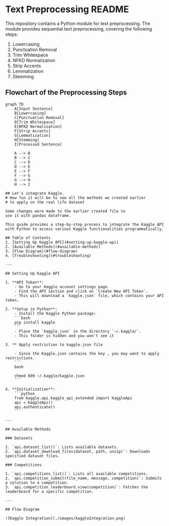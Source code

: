 # Text Preprocessing README

This repository contains a Python module for text preprocessing. The module provides sequential text preprocessing, covering the following steps:

1. Lowercasing
2. Punctuation Removal
3. Trim Whitespace
4. NFKD Normalization
5. Strip Accents
6. Lemmatization
7. Stemming

## Flowchart of the Preprocessing Steps

```mermaid
graph TD
    A[Input Sentence]
    B[Lowercasing]
    C[Punctuation Removal]
    D[Trim Whitespace]
    E[NFKD Normalization]
    F[Strip Accents]
    G[Lemmatization]
    H[Stemming]
    I[Processed Sentence]

    A --> B
    B --> C
    C --> D
    D --> E
    E --> F
    F --> G
    G --> H
    H --> I

## Let's integrate Kaggle. 
# How fun it will be to see all the methods we created earlier 
# to apply on the real life dataset

Some changes were made to the earlier created file to 
use it with pandas dataframe.

This guide provides a step-by-step process to integrate the Kaggle API with Python to access various Kaggle functionalities programmatically.

## Table of Contents
1. [Setting Up Kaggle API](#setting-up-kaggle-api)
2. [Available Methods](#available-methods)
3. [Flow Diagram](#flow-diagram)
4. [Troubleshooting](#troubleshooting)

---

## Setting Up Kaggle API

1. **API Token**:
    - Go to your Kaggle account settings page.
    - Find the API section and click on `Create New API Token`.
    - This will download a `kaggle.json` file, which contains your API token.
    
2. **Setup in Python**:
    - Install the Kaggle Python package: 
    ```bash
    pip install kaggle
    ```
    - Place the `kaggle.json` in the directory `~/.kaggle/`.
    - This folder is hidden and you won't see it

3. ** Apply restriction to kaggle.json file

    - Since the Kaggle.json contains the key , you may want to apply restrictions.
    ```
    bash

    chmod 600 ~/.kaggle/kaggle.json
    ```
    
4. **Initialization**:
    ```python
    from kaggle.api.kaggle_api_extended import KaggleApi
    api = KaggleApi()
    api.authenticate()
    ```

---

## Available Methods

### Datasets

1. `api.dataset_list()`: Lists available datasets.
2. `api.dataset_download_files(dataset, path, unzip)`: Downloads specified dataset files.

### Competitions

1. `api.competitions_list()`: Lists all available competitions.
2. `api.competition_submit(file_name, message, competition)`: Submits a solution to a competition.
3. `api.competition_leaderboard_view(competition)`: Fetches the leaderboard for a specific competition.

---

## Flow Diagram

![Kaggle Integration](./images/kaggleIntegration.png)
